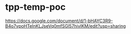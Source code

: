 # tpp-temp-poc

https://docs.google.com/document/d/1-bHAYC3R9-B4o7vpoHTelnKLJseVq0mfSGl57hivIKM/edit?usp=sharing
